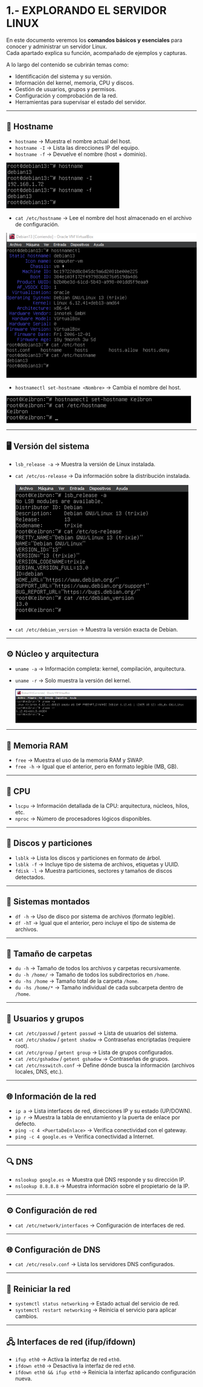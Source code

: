 # 1.- EXPLORANDO EL SERVIDOR LINUX

En este documento veremos los **comandos básicos y esenciales** para conocer y administrar un servidor Linux.  
Cada apartado explica su función, acompañado de ejemplos y capturas.  

A lo largo del contenido se cubrirán temas como:  

- Identificación del sistema y su versión.  
- Información del kernel, memoria, CPU y discos.  
- Gestión de usuarios, grupos y permisos.  
- Configuración y comprobación de la red.  
- Herramientas para supervisar el estado del servidor.
  
---

## 🔖 Hostname
- `hostname` -> Muestra el nombre actual del host.  
- `hostname -I` -> Lista las direcciones IP del equipo.  
- `hostname -f` -> Devuelve el nombre (host + dominio).

![host](/img/hostname.png)
   
- `cat /etc/hostname` -> Lee el nombre del host almacenado en el archivo de configuración.  

![host](/img/hostname2.png)

- `hostnamectl set-hostname <Nombre>` -> Cambia el nombre del host.

![host](/img/host3.png)


---

## 🖥️ Versión del sistema
- `lsb_release -a` -> Muestra la versión de Linux instalada.
- `cat /etc/os-release` -> Da información sobre la distribución instalada.
  
  ![Sistema](/img/VersionSistema.png)

- `cat /etc/debian_version` -> Muestra la versión exacta de Debian.  

---

## ⚙️ Núcleo y arquitectura
- `uname -a` -> Información completa: kernel, compilación, arquitectura.  
- `uname -r` -> Solo muestra la versión del kernel.

   ![Sistema](/img/VersionNucleo.png)


---

## 🧠 Memoria RAM
- `free` -> Muestra el uso de la memoria RAM y SWAP.  
- `free -h` -> Igual que el anterior, pero en formato legible (MB, GB).  

---

## 💨 CPU
- `lscpu` -> Información detallada de la CPU: arquitectura, núcleos, hilos, etc.  
- `nproc` -> Número de procesadores lógicos disponibles.  

---

## 💽 Discos y particiones
- `lsblk` -> Lista los discos y particiones en formato de árbol.  
- `lsblk -f` -> Incluye tipo de sistema de archivos, etiquetas y UUID.  
- `fdisk -l` -> Muestra particiones, sectores y tamaños de discos detectados.  

---

## 📂 Sistemas montados
- `df -h` -> Uso de disco por sistema de archivos (formato legible).  
- `df -hT` -> Igual que el anterior, pero incluye el tipo de sistema de archivos.  

---

## 📁 Tamaño de carpetas
- `du -h` -> Tamaño de todos los archivos y carpetas recursivamente.  
- `du -h /home/` -> Tamaño de todos los subdirectorios en `/home`.  
- `du -hs /home` -> Tamaño total de la carpeta `/home`.  
- `du -hs /home/*` -> Tamaño individual de cada subcarpeta dentro de `/home`.  

---

## 👥 Usuarios y grupos
- `cat /etc/passwd` / `getent passwd` -> Lista de usuarios del sistema.  
- `cat /etc/shadow` / `getent shadow` -> Contraseñas encriptadas (requiere root).  
- `cat /etc/group` / `getent group` -> Lista de grupos configurados.  
- `cat /etc/gshadow` / `getent gshadow` -> Contraseñas de grupos.  
- `cat /etc/nsswitch.conf` -> Define dónde busca la información (archivos locales, DNS, etc.).  

---

## 🌐 Información de la red
- `ip a` -> Lista interfaces de red, direcciones IP y su estado (UP/DOWN).  
- `ip r` -> Muestra la tabla de enrutamiento y la puerta de enlace por defecto.  
- `ping -c 4 <PuertaDeEnlace>` -> Verifica conectividad con el gateway.  
- `ping -c 4 google.es` -> Verifica conectividad a Internet.  

---

## 🔍 DNS
- `nslookup google.es` -> Muestra qué DNS responde y su dirección IP.  
- `nslookup 8.8.8.8` -> Muestra información sobre el propietario de la IP.  

---

## ⚙️ Configuración de red
- `cat /etc/network/interfaces` -> Configuración de interfaces de red.  

---

## 🌐 Configuración de DNS
- `cat /etc/resolv.conf` -> Lista los servidores DNS configurados.  

---

## 🔄 Reiniciar la red
- `systemctl status networking` -> Estado actual del servicio de red.  
- `systemctl restart networking` -> Reinicia el servicio para aplicar cambios.  

---

## 🖧 Interfaces de red (ifup/ifdown)
- `ifup eth0` -> Activa la interfaz de red `eth0`.  
- `ifdown eth0` -> Desactiva la interfaz de red `eth0`.  
- `ifdown eth0 && ifup eth0` -> Reinicia la interfaz aplicando configuración nueva.  
